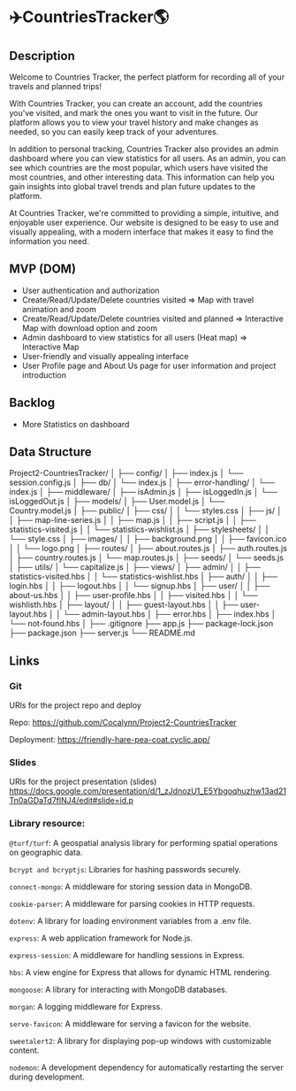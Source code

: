 # ✈️CountriesTracker🌎


## Description

Welcome to Countries Tracker, the perfect platform for recording all of your travels and planned trips! 

With Countries Tracker, you can create an account, add the countries you've visited, and mark the ones you want to visit in the future. Our platform allows you to view your travel history and make changes as needed, so you can easily keep track of your adventures.

In addition to personal tracking, Countries Tracker also provides an admin dashboard where you can view statistics for all users. As an admin, you can see which countries are the most popular, which users have visited the most countries, and other interesting data. This information can help you gain insights into global travel trends and plan future updates to the platform.

At Countries Tracker, we're committed to providing a simple, intuitive, and enjoyable user experience. Our website is designed to be easy to use and visually appealing, with a modern interface that makes it easy to find the information you need. 

## MVP (DOM)

- User authentication and authorization
- Create/Read/Update/Delete countries visited => Map with travel animation and zoom
- Create/Read/Update/Delete countries visited and planned => Interactive Map with download option and zoom
- Admin dashboard to view statistics for all users (Heat map) => Interactive Map
- User-friendly and visually appealing interface
- User Profile page and About Us page for user information and project introduction

## Backlog
- More Statistics on dashboard

## Data Structure

Project2-CountriesTracker/
│ 
├── config/
│   ├── index.js
│   └── session.config.js 
│
├── db/
│   └── index.js 
│
├── error-handling/
│   └── index.js 
│
├── middleware/
│   ├── isAdmin.js
│   ├── isLoggedIn.js
│   └── isLoggedOut.js 
│ 
├── models/
│   ├── User.model.js
│   └── Country.model.js 
│
├── public/
│   ├── css/
│   │   └── styles.css
│   ├── js/
│   │   ├── map-line-series.js
│   │   ├── map.js
│   │   ├── script.js
│   │   ├── statistics-visited.js
│   │   └── statistics-wishlist.js
│   ├── stylesheets/
│   │   └── style.css
│   ├── images/
│   │   ├── background.png
│   │   ├── favicon.ico
│   │   └── logo.png
│
├── routes/
│   ├── about.routes.js
│   ├── auth.routes.js
│   ├── country.routes.js
│   └── map.routes.js
│
├── seeds/
│   └── seeds.js
│
├── utils/
│   └── capitalize.js
│
├── views/
│   ├── admin/
│   │   ├── statistics-visited.hbs
│   │   └── statistics-wishlist.hbs
│   ├── auth/
│   │   ├── login.hbs
│   │   ├── logout.hbs
│   │   └── signup.hbs
│   ├── user/
│   │   ├── about-us.hbs
│   │   ├── user-profile.hbs
│   │   ├── visited.hbs
│   │   └── wishlisth.hbs
│   ├── layout/
│   │   ├── guest-layout.hbs
│   │   ├── user-layout.hbs
│   │   └── admin-layout.hbs
│   ├── error.hbs
│   ├── index.hbs
│   └── not-found.hbs
│
├── .gitignore 
├── app.js
├── package-lock.json
├── package.json
├── server.js
└── README.md



## Links

### Git
URls for the project repo and deploy

Repo: https://github.com/Cocalynn/Project2-CountriesTracker

Deployment: https://friendly-hare-pea-coat.cyclic.app/

### Slides
URls for the project presentation (slides)
https://docs.google.com/presentation/d/1_zJdnozU1_E5Ybgoqhuzhw13ad21Tn0aGDaTd7flNJ4/edit#slide=id.p


### Library resource: 
`@turf/turf`: A geospatial analysis library for performing spatial operations on geographic data.

`bcrypt and bcryptjs`: Libraries for hashing passwords securely.

`connect-mongo`: A middleware for storing session data in MongoDB.

`cookie-parser`: A middleware for parsing cookies in HTTP requests.

`dotenv`: A library for loading environment variables from a .env file.

`express`: A web application framework for Node.js.

`express-session`: A middleware for handling sessions in Express.

`hbs`: A view engine for Express that allows for dynamic HTML rendering.

`mongoose`: A library for interacting with MongoDB databases.

`morgan`: A logging middleware for Express.

`serve-favicon`: A middleware for serving a favicon for the website.

`sweetalert2`: A library for displaying pop-up windows with customizable content.

`nodemon`: A development dependency for automatically restarting the server during development.
